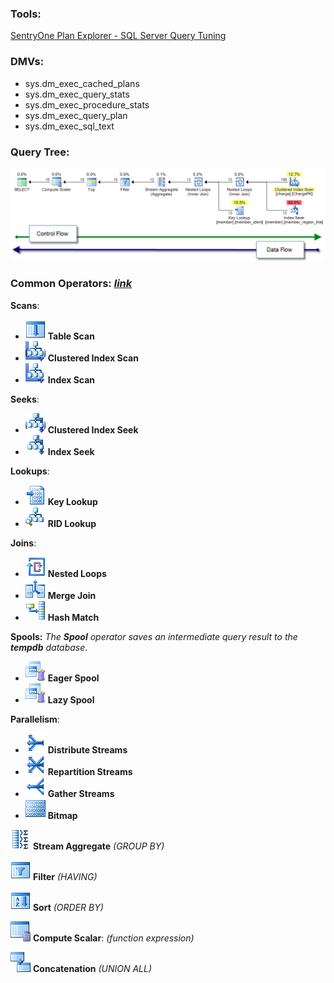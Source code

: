 ### Tools:
[SentryOne Plan Explorer - SQL Server Query Tuning](https://www.sentryone.com/plan-explorer)

### DMVs:
- sys.dm_exec_cached_plans
- sys.dm_exec_query_stats
- sys.dm_exec_procedure_stats
- sys.dm_exec_query_plan
- sys.dm_exec_sql_text

### Query Tree:
![alt text](imgs/query-tree.png)

### Common Operators: [*link*](https://docs.microsoft.com/en-us/sql/relational-databases/showplan-logical-and-physical-operators-reference)

**Scans**:
- ![alt text](imgs/table-scan-32x.gif) **Table Scan**
- ![alt text](imgs/clustered-index-scan-32x.gif) **Clustered Index Scan** 
- ![alt text](imgs/nonclustered-index-scan-32x.gif) **Index Scan** 

**Seeks**:
- ![alt text](imgs/clustered-index-seek-32x.gif) **Clustered Index Seek** 
- ![alt text](imgs/index-seek-32x.gif) **Index Seek** 

**Lookups**:
- ![alt text](imgs/bookmark-lookup-32x.gif) **Key Lookup** 
- ![alt text](imgs/rid-nonclust-locate-32x.gif) **RID Lookup** 

**Joins**:
- ![alt text](imgs/nested-loops-32x.gif) **Nested Loops** 
- ![alt text](imgs/merge-join-32x.gif) **Merge Join** 
- ![alt text](imgs/hash-match-32x.gif) **Hash Match** 

**Spools:** *The **Spool** operator saves an intermediate query result to the **tempdb** database*.
- ![alt text](imgs/spool-32x.gif) **Eager Spool**
- ![alt text](imgs/spool-32x.gif) **Lazy Spool**

**Parallelism**:
- ![alt text](imgs/parallelism-distribute-stream.gif) **Distribute Streams**
- ![alt text](imgs/parallelism-repartition-stream.gif) **Repartition Streams**
- ![alt text](imgs/parallelism-32x.gif) **Gather Streams**
- ![alt text](imgs/bitmap-32x.gif) **Bitmap**

![alt text](imgs/stream-aggregate-32x.gif) **Stream Aggregate** *(GROUP BY)*

![alt text](imgs/filter-32x.gif) **Filter** *(HAVING)*

![alt text](imgs/sort-32x.gif) **Sort** *(ORDER BY)*

![alt text](imgs/compute-scalar-32x.gif) **Compute Scalar**: *(function expression)*

![alt text](imgs/concatenation-32x.gif) **Concatenation** *(UNION ALL)*
